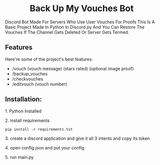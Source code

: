 <h1 align="center" id="title">Back Up My Vouches Bot</h1>

<p id="description">Discord Bot Made For Servers Who Use User Vouches For Proofs This Is A Basic Project Made In Python In Discord.py And You Can Restore The Vouches If The Channel Gets Deleted Or Server Gets Termed.</p>

  
  
<h2> Features</h2>

Here're some of the project's best features:

*   /vouch (vouch message) (stars rated) (optional image proof)
*   /backup\_vouches
*   /checkvouches
*   /editvouch (vouch number)

<h2>Installation:</h2>

<p>1. Python Installed</p>

<p>2. install requirements</p>

```
pip install -r requirements.txt
```

<p>3. create a discord application and give it all 3 intents and copy its token</p>

<p>4. open config.json and put your config</p>

<p>5. run main.py</p>
